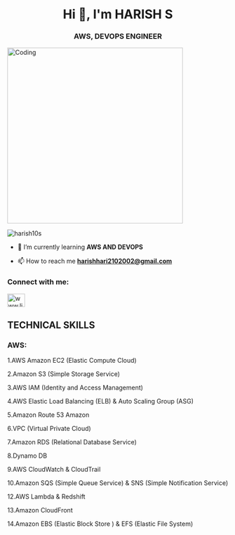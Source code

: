 <h1 align="center">Hi 👋, I'm HARISH S</h1>
<h3 align="center">AWS, DEVOPS ENGINEER</h3>
	<img align="center" alt="Coding" width="400" src="https://cdn.dribbble.com/users/1162077/screenshots/3848914/programmer.gif">
<p align="left"> <img src="https://komarev.com/ghpvc/?username=harish10s&label=Profile%20views&color=0e75b6&style=flat" alt="harish10s" /> </p>

- 🌱 I’m currently learning **AWS AND DEVOPS**

- 📫 How to reach me **harishhari2102002@gmail.com**

<h3 align="left">Connect with me:</h3>
<p align="left">
<a href="https://linkedin.com/in/www.linkedin.com/in/ harish-suresh-b91455240" target="blank"><img align="center" src="https://raw.githubusercontent.com/rahuldkjain/github-profile-readme-generator/master/src/images/icons/Social/linked-in-alt.svg" alt="www.linkedin.com/in/ harish-suresh-b91455240" height="30" width="40" /></a>
</p>
<h2 align="left">TECHNICAL SKILLS</h2>
<h3 align="left">AWS:</h3>
<P>1.AWS Amazon EC2 (Elastic Compute Cloud)</P>
<P>2.Amazon S3 (Simple Storage Service)</P>
<P>3.AWS IAM (Identity and Access Management)</P>
<P>4.AWS Elastic Load Balancing (ELB) & Auto Scaling Group (ASG)</P>
<P>5.Amazon Route 53 Amazon</P>
<P>6.VPC (Virtual Private Cloud)</P>
<P>7.Amazon RDS (Relational Database Service)</P>
<P>8.Dynamo DB</P>
<P>9.AWS CloudWatch & CloudTrail</P>
<P>10.Amazon SQS (Simple Queue Service) & SNS (Simple Notification Service)</P>
<P>12.AWS Lambda & Redshift</P>
<P>13.Amazon CloudFront</P>
<P>14.Amazon EBS (Elastic Block Store ) & EFS (Elastic File System)</P>

